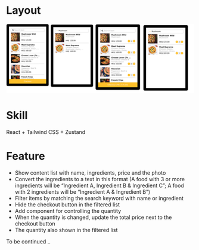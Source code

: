 # Layout
![Alt text](/public/images/feature.png "Optional title")
# Skill
React + Tailwind CSS + Zustand
# Feature
*	Show content list with name, ingredients, price and the photo
*	Convert the ingredients to a text in this format
(A food with 3 or more ingredients will be “Ingredient A, Ingredient B & Ingredient C”; A food with 2 ingredients will be “Ingredient A & Ingredient B”)
*	Filter items by matching the search keyword with name or ingredient
* Hide the checkout button in the filtered list
*	Add component for controlling the quantity
*	When the quantity is changed, update the total price next to the checkout button
*	The quantity also shown in the filtered list



To be continued .. 
